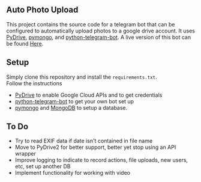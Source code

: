 Auto Photo Upload
-------

This project contains the source code for a telegram bot that can be configured to automatically upload photos to a google drive account. It uses [PyDrive](https://github.com/googleworkspace/PyDrive), [pymongo](https://github.com/mongodb/mongo-python-driver), and [python-telegram-bot](https://github.com/python-telegram-bot/python-telegram-bot/tree/master/examples). A live version of this bot can be found [Here](https://t.me/violetlogitbot).

Setup
--------------

Simply clone this repository and install the `requirements.txt`.  
Follow the instructions 
 - [PyDrive](https://github.com/googleworkspace/PyDrive) to enable Google Cloud APIs and to get credentials
 - [python-telegram-bot](https://github.com/python-telegram-bot/python-telegram-bot) to get your own bot set up
 - [pymongo](https://github.com/mongodb/mongo-python-driver) and [MongoDB](https://www.mongodb.com/) to setup a database.


To Do
-----
- Try to read EXIF data if date isn't contained in file name
- Move to PyDrive2 for better support, better yet stop using an API wrapper
- Improve logging to indicate to record actions, file uploads, new users, etc, set up another DB
- Implement functionality for working with video
